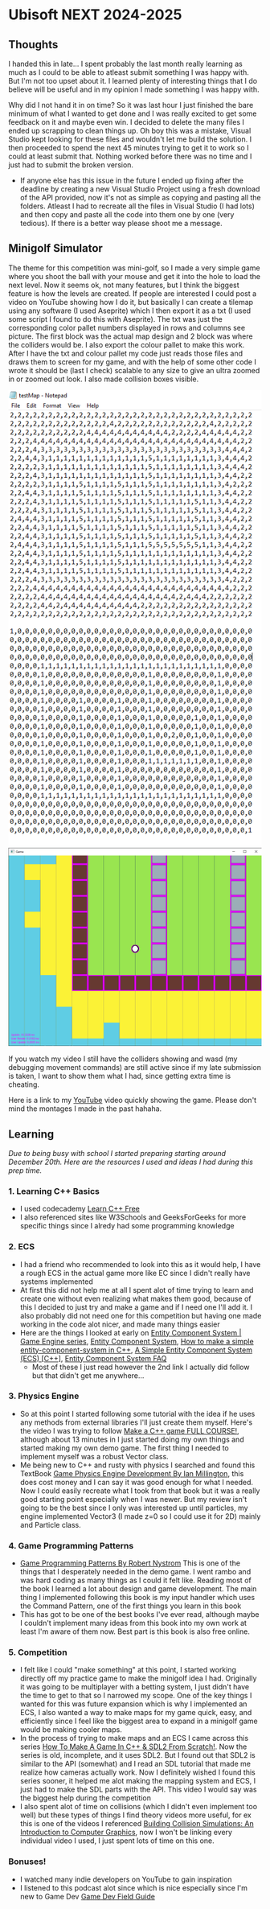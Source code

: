# Ubisoft NEXT 2024-2025

## Thoughts
I handed this in late...
I spent probably the last month really learning as much as I could to be able to atleast submit something I was happy with. But I'm not too upset about it. I learned plenty of interesting things that I do believe will be useful and in my opinion I made something I was happy with.

Why did I not hand it in on time? So it was last hour I just finished the bare minimum of what I wanted to get done and I was really excited to get some feedback on it and maybe even win. I decided to delete the many files I ended up scrapping to clean things up. Oh boy this was a mistake, Visual Studio kept looking for these files and wouldn't let me build the solution. I then proceeded to spend the next 45 minutes trying to get it to work so I could at least submit that. Nothing worked before there was no time and I just had to submit the broken version.
- If anyone else has this issue in the future I ended up fixing after the deadline by creating a new Visual Studio Project using a fresh download of the API provided, now it's not as simple as copying and pasting all the folders. Atleast I had to recreate all the files in Visual Studio (I had lots) and then copy and paste all the code into them one by one (very tedious). If there is a better way please shoot me a message.

## Minigolf Simulator
The theme for this competition was mini-golf, so I made a very simple game where you shoot the ball with your mouse and get it into the hole to load the next level. Now it seems ok, not many features, but I think the biggest feature is how the levels are created. If people are interested I could post a video on YouTube showing how I do it, but basically I can create a tilemap using any software (I used Aseprite) which I then export it as a txt (I used some script I found to do this with Aseprite). The txt was just the corresponding color pallet numbers displayed in rows and columns see picture. The first block was the actual map design and 2 block was where the colliders would be. I also export the colour pallet to make this work. After I have the txt and colour pallet my code just reads those files and draws them to screen for my game, and with the help of some other code I wrote it should be (last I check) scalable to any size to give an ultra zoomed in or zoomed out look. I also made collision boxes visible.

![alt text](maptxt.png)
![alt text](gameplay.png)

If you watch my video I still have the colliders showing and wasd (my debugging movement commands) are still active since if my late submission is taken, I want to show them what I had, since getting extra time is cheating.

Here is a link to my [YouTube](https://youtu.be/ZszyCPjoXh8) video quickly showing the game. Please don't mind the montages I made in the past hahaha.


## Learning

*Due to being busy with school I started preparing starting around December 20th. Here are the resources I used and ideas I had during this prep time.*  
### 1. Learning C++ Basics
- I used codecademy [Learn C++ Free](https://www.codecademy.com/catalog/language/c-plus-plus?g_network=g&g_productchannel=&g_adid=528849219289&g_locinterest=&g_keyword=codecademy%20c%2B%2B&g_acctid=243-039-7011&g_adtype=&g_keywordid=kwd-297912888473&g_ifcreative=&g_campaign=account&g_locphysical=1002287&g_adgroupid=128133970268&g_productid=&g_source={sourceid}&g_merchantid=&g_placement=&g_partition=&g_campaignid=1726903838&g_ifproduct=&utm_id=t_kwd-297912888473:ag_128133970268:cp_1726903838:n_g:d_c&utm_source=google&utm_medium=paid-search&utm_term=codecademy%20c%2B%2B&utm_campaign=INTL_Brand_Exact&utm_content=528849219289&g_adtype=search&g_acctid=243-039-7011&gad_source=1&gclid=Cj0KCQiAhbi8BhDIARIsAJLOlueY6S5x3A8XzjdlWOIaZRgV5eNAMfqqlqS66MmOVC5ON9lkX0m9HOoaAkuJEALw_wcB)
- I also referenced sites like W3Schools and GeeksForGeeks for more specific things since I alredy had some programming knowledge

### 2. ECS
- I had a friend who recommended to look into this as it would help, I have a rough ECS in the actual game more like EC since I didn't really have systems implemented
- At first this did not help me at all I spent alot of time trying to learn and create one without even realizing what makes them good, because of this I decided to just try and make a game and if I need one I'll add it. I also probably did not need one for this competition but having one made working in the code alot nicer, and made many things easier
- Here are the things I looked at early on [Entity Component System | Game Engine series](https://www.youtube.com/watch?v=Z-CILn2w9K0&t=235s), [Entity Component System](https://www.youtube.com/playlist?list=PLUUXnYtS5hcVFwd4Z794vA-HsoF2OIWlR), [How to make a simple entity-component-system in C++](https://www.david-colson.com/2020/02/09/making-a-simple-ecs.html), [A Simple Entity Component System (ECS) [C++]](https://austinmorlan.com/posts/entity_component_system/), [Entity Component System FAQ](https://github.com/SanderMertens/ecs-faq?tab=readme-ov-file#how-to-create-a-hierarchy-in-ecs)
    - Most of these I just read however the 2nd link I actually did follow but that didn't get me anywhere...

### 3. Physics Engine
- So at this point I started following some tutorial with the idea if he uses any methods from external libraries I'll just create them myself. Here's the video I was trying to follow [Make a C++ game FULL COURSE!](https://www.youtube.com/watch?v=XOs2qynEmNE&t=1336s), although about 13 minutes in I just started doing my own things and started making my own demo game. The first thing I needed to implement myself was a robust Vector class.
- Me being new to C++ and rusty with physics I searched and found this TextBook [Game Physics Engine Development By Ian Millington](https://www.amazon.ca/Game-Physics-Engine-Development-Commercial-Grade/dp/0123819768), this does cost money and I can say it was good enough for what I needed. Now I could easily recreate what I took from that book but it was a really good starting point especially when I was newer. But my review isn't going to be the best since I only was interested up until particles, my engine implemented Vector3 (I made z=0 so I could use it for 2D) mainly and Particle class.

### 4. Game Programming Patterns
- [Game Programming Patterns By Robert Nystrom](https://gameprogrammingpatterns.com/) This is one of the things that I desperately needed in the demo game. I went rambo and was hard coding as many things as I could it felt like. Reading most of the book I learned a lot about design and game development. The main thing I implemented following this book is my input handler which uses the Command Pattern, one of the first things you learn in this book
- This has got to be one of the best books I've ever read, although maybe I couldn't implement many ideas from this book into my own work at least I'm aware of them now. Best part is this book is also free online.

### 5. Competition
- I felt like I could "make something" at this point, I started working directly off my practice game to make the minigolf idea I had. Originally it was going to be multiplayer with a betting system, I just didn't have the time to get to that so I narrowed my scope. One of the key things I wanted for this was future expansion which is why I implemented an ECS, I also wanted a way to make maps for my game quick, easy, and efficiently since I feel like the biggest area to expand in a minigolf game would be making cooler maps.
- In the process of trying to make maps and an ECS I came across this series [How To Make A Game In C++ & SDL2 From Scratch!](https://www.youtube.com/playlist?list=PLUUXnYtS5hcVFwd4Z794vA-HsoF2OIWlR). Now the series is old, incomplete, and it uses SDL2. But I found out that SDL2 is similar to the API (somewhat) and I read an SDL tutorial that made me realize how cameras actually work. Now I definitely wished I found this series sooner, it helped me alot making the mapping system and ECS, I just had to make the SDL parts with the API. This video I would say was the biggest help during the competition
- I also spent alot of time on collisions (which I didn't even implement too well) but these types of things I find theory videos more useful, for ex this is one of the videos I referenced [Building Collision Simulations: An Introduction to Computer Graphics](https://www.youtube.com/watch?v=eED4bSkYCB8&t=344s), now I won't be linking every individual video I used, I just spent lots of time on this one.


### Bonuses!
- I watched many indie developers on YouTube to gain inspiration
- I listened to this podcast alot since which is nice especially since I'm new to Game Dev [Game Dev Field Guide](https://gamedevfieldguide.com/about)